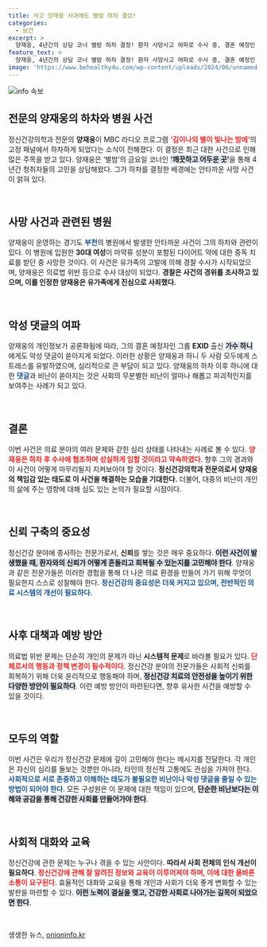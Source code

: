 ```yaml
---
title: 사고 양재웅 사과에도 별밤 하차 결심!
categories:
  - 보건
excerpt: >
  양재웅, 4년간의 상담 코너 별밤 하차 결정! 환자 사망사고 여파로 수사 중, 결혼 예정인 하니도 악성 댓글에 시달려. 그의 진심 어린 사과는 과연 어떤 변화를 이끌까? 클릭해서 더 알아보세요!
feature_text: >
  양재웅, 4년간의 상담 코너 별밤 하차 결정! 환자 사망사고 여파로 수사 중, 결혼 예정인 하니도 악성 댓글에 시달려. 그의 진심 어린 사과는 과연 어떤 변화를 이끌까? 클릭해서 더 알아보세요!
image: 'https://www.behealthy4u.com/wp-content/uploads/2024/06/unnamed-file.png'
---
```


<p><img src="https://www.behealthy4u.com/wp-content/uploads/2024/06/unnamed-file.png" alt="info 속보" /></p>

<h2 data-ke-size="size26">전문의 양재웅의 하차와 병원 사건</h2>

<p data-ke-size="size16">정신건강의학과 전문의 <b>양재웅</b>이 MBC 라디오 프로그램 <b><span style="color: #ee2323;">‘김이나의 별이 빛나는 밤에’</span></b>의 고정 패널에서 하차하게 되었다는 소식이 전해졌다. 이 결정은 최근 대한 사건으로 인해 많은 주목을 받고 있다. 양재웅은 ‘별밤’의 금요일 코너인 <b><span style="background-color: #21538527;">‘깨끗하고 어두운 곳’</span></b>을 통해 4년간 청취자들의 고민을 상담해왔다. 그가 하차를 결정한 배경에는 안타까운 사망 사건이 얽혀 있다.</p>

<p data-ke-size="size16">&nbsp;</p>

<h2 data-ke-size="size26">사망 사건과 관련된 병원</h2>

<p data-ke-size="size16">양재웅이 운영하는 경기도 <b><span style="color: #1a5490;">부천</span></b>의 병원에서 발생한 안타까운 사건이 그의 하차와 관련이 있다. 이 병원에 입원한 <b>30대 여성</b>이 마약류 성분이 포함된 다이어트 약에 대한 중독 치료를 받던 중 사망한 것이다. 이 사건은 유가족의 고발에 의해 경찰 수사가 시작되었으며, 양재웅은 의료법 위반 등으로 수사 대상이 되었다. <b>경찰은 사건의 경위를 조사하고 있으며, 이를 인정한 양재웅은 유가족에게 진심으로 사죄했다.</b></p>

<p data-ke-size="size16">&nbsp;</p>

<h2 data-ke-size="size26">악성 댓글의 여파</h2>

<p data-ke-size="size16">양재웅의 개인정보가 공론화됨에 따라, 그의 결혼 예정자인 그룹 <b>EXID</b> 출신 <b><span style="background-color: #21538527;">가수 하니</span></b>에게도 악성 댓글이 쏟아지게 되었다. 이러한 상황은 양재웅과 하니 두 사람 모두에게 스트레스를 유발하였으며, 심리적으로 큰 부담이 되고 있다. 양재웅의 하차 이후 하니에 대한 <b><span style="color: #1a5490;">댓글</span></b>과 비난이 쏟아지는 것은 사회의 무분별한 비난이 얼마나 해롭고 파괴적인지를 보여주는 사례가 되고 있다.</p>

<p data-ke-size="size16">&nbsp;</p>

<h2 data-ke-size="size26">결론</h2>

<p data-ke-size="size16">이번 사건은 의료 분야의 여러 문제와 갇힌 심리 상태를 나타내는 사례로 볼 수 있다. <b><span style="color: #ee2323;">양재웅은 하차 후 수사에 협조하며 성실하게 임할 것이라고 약속하였다</span></b>. 향후 그의 경과와 이 사건이 어떻게 마무리될지 지켜보아야 할 것이다. <b>정신건강의학과 전문의로서 양재웅의 책임감 있는 태도로 이 사건을 해결하는 모습을 기대한다.</b> 더불어, 대중의 비난이 개인의 삶에 주는 영향에 대해 심도 있는 논의가 필요할 시점이다.</p>

<p data-ke-size="size16">&nbsp;</p>

<h2 data-ke-size="size26">신뢰 구축의 중요성</h2>

<p data-ke-size="size16">정신건강 분야에 종사하는 전문가로서, <b>신뢰</b>를 쌓는 것은 매우 중요하다. <b><span style="background-color: #21538527;">이런 사건이 발생했을 때, 환자와의 신뢰가 어떻게 흔들리고 회복될 수 있는지를 고민해야 한다</span></b>. 양재웅과 같은 전문가들은 이러한 경험을 통해 더 나은 의료 환경을 만들어 가기 위해 무엇이 필요한지 스스로 성찰해야 한다. <b><span style="color: #1a5490;">정신건강의 중요성은 더욱 커지고 있으며, 전반적인 의료 시스템의 개선이 필요하다.</span></b></p>

<p data-ke-size="size16">&nbsp;</p>

<h2 data-ke-size="size26">사후 대책과 예방 방안</h2>

<p data-ke-size="size16">의료법 위반 문제는 단순히 개인의 문제가 아닌 <b>시스템적 문제</b>로 바라볼 필요가 있다. <b><span style="color: #ee2323;">단체로서의 행동과 정책 변경이 필수적이다</span></b>. 정신건강 분야의 전문가들은 사회적 신뢰를 회복하기 위해 더욱 윤리적으로 행동해야 하며, <b><span style="background-color: #21538527;">정신건강 치료의 안전성을 높이기 위한 다양한 방안이 필요하다</span></b>. 이런 예방 방안이 마련된다면, 향후 유사한 사건을 예방할 수 있을 것이다.</p>

<p data-ke-size="size16">&nbsp;</p>

<h2 data-ke-size="size26">모두의 역할</h2>

<p data-ke-size="size16">이번 사건은 우리가 정신건강 문제에 깊이 고민해야 한다는 메시지를 전달한다. 각 개인은 자신의 심리를 돌보는 것뿐만 아니라, 타인의 정신적 고통에도 관심을 가져야 한다. <b><span style="color: #1a5490;">사회적으로 서로 존중하고 이해하는 태도가 불필요한 비난이나 악성 댓글을 줄일 수 있는 방법이 되어야 한다</span></b>. 모든 구성원은 이 문제에 대한 책임이 있으며, <b><span style="background-color: #21538527;">단순한 비난보다는 이해와 공감을 통해 건강한 사회를 만들어가야 한다</span></b>.</p>

<p data-ke-size="size16">&nbsp;</p>

<h2 data-ke-size="size26">사회적 대화와 교육</h2>

<p data-ke-size="size16">정신건강에 관한 문제는 누구나 겪을 수 있는 사안이다. <b>따라서 사회 전체의 인식 개선이 필요하다</b>. <b><span style="color: #ee2323;">정신건강에 관해 잘 알려진 정보와 교육이 이루어져야 하며, 이에 대한 올바른 소통이 요구된다</span></b>. 효율적인 대화와 교육을 통해 개인과 사회가 더욱 좋게 변화할 수 있는 발판을 마련할 수 있다. <b><span style="background-color: #21538527;">이런 노력이 결실을 맺고, 건강한 사회로 나아가는 길목이 되었으면 한다</span></b>.</p> 

<p data-ke-size="size16">&nbsp;</p>
생생한 뉴스, <a href="https://onioninfo.kr" rel="dofollow">onioninfo.kr</a>


